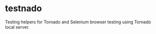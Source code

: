 testnado
========

Testing helpers for Tornado and Selenium browser testing using Tornado local server.
